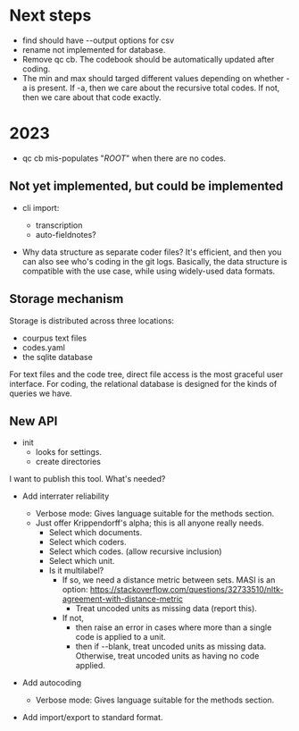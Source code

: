 # Next steps

- find should have --output options for csv
- rename not implemented for database. 
- Remove qc cb. The codebook should be automatically updated after coding.
- The min and max should targed different values depending on whether -a is present. 
  If -a, then we care about the recursive total codes. If not, then we care about that code
  exactly.

# 2023

- qc cb mis-populates "$ROOT$" when there are no codes.

## Not yet implemented, but could be implemented

- cli import:
  - transcription
  - auto-fieldnotes?

- Why data structure as separate coder files? It's efficient, and 
  then you can also see who's coding in the git logs. Basically, 
  the data structure is compatible with the use case, while using 
  widely-used data formats.

## Storage mechanism

Storage is distributed across three locations: 
- courpus text files
- codes.yaml
- the sqlite database

For text files and the code tree, direct file access is the most graceful user interface. 
For coding, the relational database is designed for the kinds of queries we have.

## New API

- init
  - looks for settings.
  - create directories

I want to publish this tool. What's needed? 

- Add interrater reliability
  - Verbose mode: Gives language suitable for the methods section.
  - Just offer Krippendorff's alpha; this is all anyone really needs. 
    - Select which documents.
    - Select which coders.
    - Select which codes. (allow recursive inclusion)
    - Select which unit.
    - Is it multilabel? 
      - If so, we need a distance metric between sets. MASI is an option: https://stackoverflow.com/questions/32733510/nltk-agreement-with-distance-metric
        - Treat uncoded units as missing data (report this).
      - If not, 
        - then raise an error in cases where more than a single code is applied to a unit.
        - then if --blank, treat uncoded units as missing data. Otherwise, treat uncoded units as having no code applied.

- Add autocoding
  - Verbose mode: Gives language suitable for the methods section.

- Add import/export to standard format. 


